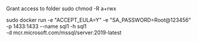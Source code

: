 Grant access to folder
sudo chmod -R a+rwx <target folder>

sudo docker run -e "ACCEPT_EULA=Y" -e "SA_PASSWORD=Root@123456" \
   -p 1433:1433 --name sql1 -h sql1 \
   -d mcr.microsoft.com/mssql/server:2019-latest